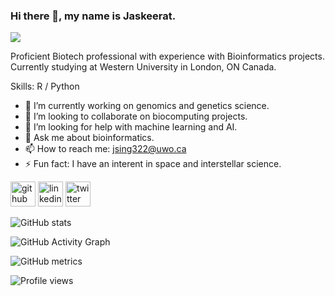 ### Hi there 👋, my name is Jaskeerat. 
![](https://i.pinimg.com/originals/a5/43/7f/a5437f22ad3513ede0be361dd4c648ca.gif)

Proficient Biotech professional with experience with Bioinformatics projects. Currently studying at Western University in London, ON Canada. 

Skills: R / Python 

- 🔭 I’m currently working on genomics and genetics science.  
- 👯 I’m looking to collaborate on biocomputing projects. 
- 🤔 I’m looking for help with machine learning and AI. 
- 💬 Ask me about bioinformatics. 
- 📫 How to reach me: jsing322@uwo.ca 
- ⚡ Fun fact: I have an interent in space and interstellar science.  


[<img src='https://cdn.jsdelivr.net/npm/simple-icons@3.0.1/icons/github.svg' alt='github' height='40'>](https://github.com/geneiousj)  [<img src='https://cdn.jsdelivr.net/npm/simple-icons@3.0.1/icons/linkedin.svg' alt='linkedin' height='40'>](https://www.linkedin.com/in/jaskeeratsingh2000/)  [<img src='https://cdn.jsdelivr.net/npm/simple-icons@3.0.1/icons/twitter.svg' alt='twitter' height='40'>](https://twitter.com/jaskeerats2000)  

![GitHub stats](https://github-readme-stats.vercel.app/api?username=geneiousj&show_icons=true)  

![GitHub Activity Graph](https://activity-graph.herokuapp.com/graph?username=geneiousj)  

![GitHub metrics](https://metrics.lecoq.io/geneiousj)  

![Profile views](https://gpvc.arturio.dev/geneiousj)  
